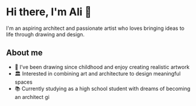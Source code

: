 # Hi there, I'm Ali 👋

I'm an aspiring architect and passionate artist who loves bringing ideas to life through drawing and design.

## About me
- 🎨 I’ve been drawing since childhood and enjoy creating realistic artwork
- 🏛️ Interested in combining art and architecture to design meaningful spaces  
- 📚 Currently studying as a high school student with dreams of becoming an architect  gi